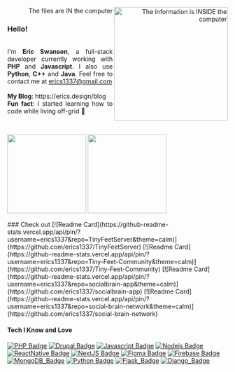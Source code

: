 <p align="right">The files are IN the computer
<img src="https://github.com/Erics1337/erics1337/blob/main/zoolander.gif?raw=true" height="260px" align="right" alt="The information is INSIDE the computer">
</p>
<h3>Hello!</h3>
<p align="justify" margin="80%"> 
<br>
I'm <strong>Eric Swanson</strong>, a full-stack developer currently working with <strong>PHP</strong> and <strong>Javascript</strong>. I also use <strong>Python</strong>, <strong>C++</strong> and <strong>Java</strong>.
<!-- Also, I'm a freelancer. If you have a need for a mobile application or website, contact me by email:  -->
Feel free to contact me at <a href="erics1337@gmail.com">erics1337@gmail.com</a><br><br>
<strong>My Blog</strong>: https://erics.design/blog <br>
<strong>Fun fact</strong>: I started learning how to code while living off-grid 🌲<br>
</p>
<br>
<p>
<img src="https://github-readme-stats.vercel.app/api?username=erics1337&count_private=true&show_icons=true&theme=calm&include_all_commits=true" height="180em"/>
<img src="https://github-readme-stats.vercel.app/api/top-langs/?username=erics1337&show_icons=true&layout=compact&cache_seconds=1800&langs_count=8&theme=calm&count_private=true&show_icons=true" height="180em"/>
</p>
### Check out
[![Readme Card](https://github-readme-stats.vercel.app/api/pin/?username=erics1337&repo=TinyFeetServer&theme=calm)](https://github.com/erics1337/TinyFeetServer)
[![Readme Card](https://github-readme-stats.vercel.app/api/pin/?username=erics1337&repo=Tiny-Feet-Community&theme=calm)](https://github.com/erics1337/Tiny-Feet-Community)
[![Readme Card](https://github-readme-stats.vercel.app/api/pin/?username=erics1337&repo=socialbrain-app&theme=calm)](https://github.com/erics1337/socialbrain-app)
[![Readme Card](https://github-readme-stats.vercel.app/api/pin/?username=erics1337&repo=social-brain-network&theme=calm)](https://github.com/erics1337/social-brain-network)

#### Tech I Know and Love
[![PHP Badge](https://img.shields.io/badge/-PHP-purple?style=for-the-badge&labelColor=black&logo=PHP&logoColor=purple)](https://www.youtube.com/watch?v=a7_WFUlFS94)
[![Drupal Badge](https://img.shields.io/badge/-Drupal-blue?style=for-the-badge&labelColor=white&logo=drupal&logoColor=blue)](https://www.drupal.org/)
[![Javascript Badge](https://img.shields.io/badge/-Javascript-F0DB4F?style=for-the-badge&labelColor=black&logo=javascript&logoColor=F0DB4F)](https://www.javascript.com/) 
[![Nodejs Badge](https://img.shields.io/badge/-Nodejs-3C873A?style=for-the-badge&labelColor=black&logo=node.js&logoColor=3C873A)](https://nodejs.org/en/about/)
[![ReactNative Badge](https://img.shields.io/badge/-ReactNative-61DBFB?style=for-the-badge&labelColor=black&logo=react&logoColor=61DBFB)](https://reactnative.dev/)
[![NextJS Badge](https://img.shields.io/badge/-NextJS-white?style=for-the-badge&labelColor=black&logo=Next.js&logoColor=white)](https://nextjs.org/) 
[![Figma Badge](https://img.shields.io/badge/-Figma-lightpurple?style=for-the-badge&labelColor=black&logo=figma&logoColor=lightpurple)](https://www.figma.com/)
[![Firebase Badge](https://img.shields.io/badge/-Firebase-e69514?style=for-the-badge&labelColor=black&logo=firebase&logoColor=ffa500)](https://firebase.google.com/)
[![MongoDB_Badge](https://img.shields.io/badge/-Mongodb-green?style=for-the-badge&labelColor=black&logo=mongodb&logoColor=green)](https://www.mongodb.com/)
[![Python Badge](https://img.shields.io/badge/-Python-yellow?style=for-the-badge&labelColor=blue&logo=python&logoColor=yellow)](https://www.youtube.com/watch?v=x7X9w_GIm1s)
[![Flask_Badge](https://img.shields.io/badge/-Flask-white?style=for-the-badge&labelColor=black&logo=flask&logoColor=white)](https://flask.palletsprojects.com/en/2.1.x/)
[![Django_Badge](https://img.shields.io/badge/-Django-green?style=for-the-badge&labelColor=3C873A&logo=django&logoColor=white)](https://www.djangoproject.com/)


